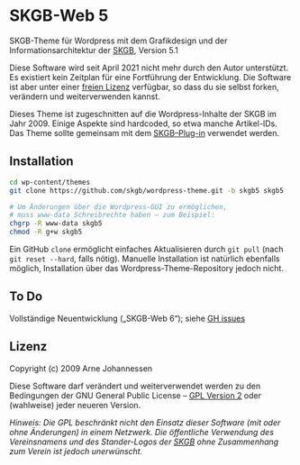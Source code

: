 SKGB-Web 5
==========

SKGB-Theme für Wordpress mit dem Grafikdesign und
der Informationsarchitektur der [SKGB][], Version 5.1

Diese Software wird seit April 2021 nicht mehr durch den Autor unterstützt.
Es existiert kein Zeitplan für eine Fortführung der Entwicklung.
Die Software ist aber unter einer [freien Lizenz][] verfügbar, so
dass du sie selbst forken, verändern und weiterverwenden kannst.

Dieses Theme ist zugeschnitten auf die Wordpress-Inhalte der SKGB im
Jahr 2009. Einige Aspekte sind hardcoded, so etwa manche Artikel-IDs.
Das Theme sollte gemeinsam mit dem [SKGB–Plug-in][] verwendet werden.

[freien Lizenz]: https://github.com/skgb/wordpress-theme/blob/skgb5/LICENSE
[SKGB]: https://www.skgb.de/
[SKGB–Plug-in]: https://github.com/skgb/wordpress-plugin


Installation
------------

```sh
cd wp-content/themes
git clone https://github.com/skgb/wordpress-theme.git -b skgb5 skgb5

# Um Änderungen über die Wordpress-GUI zu ermöglichen,
# muss www-data Schreibrechte haben – zum Beispiel:
chgrp -R www-data skgb5
chmod -R g+w skgb5
```

Ein GitHub `clone` ermöglicht einfaches Aktualisieren durch `git pull`
(nach `git reset --hard`, falls nötig). Manuelle Installation ist
natürlich ebenfalls möglich, Installation über das
Wordpress-Theme-Repository jedoch nicht.


To Do
-----

Vollständige Neuentwicklung („SKGB-Web 6“);
siehe [GH issues](https://github.com/skgb/wordpress-theme/issues/)


Lizenz
------

Copyright (c) 2009 Arne Johannessen

Diese Software darf verändert und weiterverwendet werden zu den
Bedingungen der GNU General Public License – [GPL Version 2][]
oder (wahlweise) jeder neueren Version.

*Hinweis: Die GPL beschränkt nicht den Einsatz dieser Software (mit
oder ohne Änderungen) in einem Netzwerk. Die öffentliche Verwendung
des Vereinsnamens und des Stander-Logos der [SKGB][] ohne Zusammenhang
zum Verein ist jedoch unerwünscht.*

[GPL version 2]: https://github.com/skgb/wordpress-theme/blob/skgb5/LICENSE
